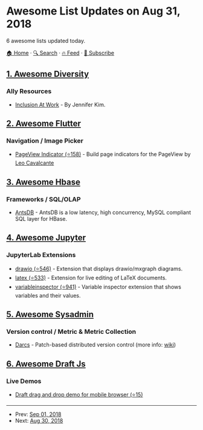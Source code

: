 # Awesome List Updates on Aug 31, 2018

6 awesome lists updated today.

[🏠 Home](/README.md) · [🔍 Search](https://test.trackawesomelist.com/search/) · [🔥 Feed](https://test.trackawesomelist.com/feed.xml) · [📮 Subscribe](https://trackawesomelist.us17.list-manage.com/subscribe?u=d2f0117aa829c83a63ec63c2f&id=36a103854c)



## [1. Awesome Diversity](/content/folkswhocode/awesome-diversity/README.md)

### Ally Resources

*   [Inclusion At Work](https://inclusionatwork.co) - By Jennifer Kim.

## [2. Awesome Flutter](/content/Solido/awesome-flutter/README.md)

### Navigation / Image Picker

*   [PageView Indicator (⭐158)](https://github.com/leocavalcante/page_view_indicator) <!--stargazers:leocavalcante/page_view_indicator--> - Build page indicators for the PageView by [Leo Cavalcante](https://github.com/leocavalcante)

## [3. Awesome Hbase](/content/rayokota/awesome-hbase/README.md)

### Frameworks / SQL/OLAP

*   [AntsDB](http://antsdb.com/) - AntsDB is a low latency, high concurrency, MySQL compliant SQL layer for HBase.

## [4. Awesome Jupyter](/content/markusschanta/awesome-jupyter/README.md)

### JupyterLab Extensions

*   [drawio (⭐546)](https://github.com/QuantStack/jupyterlab-drawio) - Extension that displays drawio/mxgraph diagrams.
*   [latex (⭐533)](https://github.com/jupyterlab/jupyterlab-latex) - Extension for live editing of LaTeX documents.
*   [variableinspector (⭐941)](https://github.com/lckr/jupyterlab-variableInspector) - Variable inspector extension that shows variables and their values.

## [5. Awesome Sysadmin](/content/awesome-foss/awesome-sysadmin/README.md)

### Version control / Metric & Metric Collection

*   [Darcs](http://darcs.net/) - Patch-based distributed version control (more info: [wiki](http://darcs.net/Theory/PekkaPatchTheory))

## [6. Awesome Draft Js](/content/nikgraf/awesome-draft-js/README.md)

### Live Demos

*   [Draft drag and drop demo for mobile browser (⭐15)](https://github.com/jan4984/draft-dnd-example)

---

- Prev: [Sep 01, 2018](/content/2018/09/01/README.md)
- Next: [Aug 30, 2018](/content/2018/08/30/README.md)